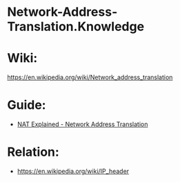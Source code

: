 # Network-Address-Translation.Knowledge
# Wiki:
https://en.wikipedia.org/wiki/Network_address_translation

# Guide:
- [NAT Explained - Network Address Translation](https://youtu.be/FTUV0t6JaDA)

# Relation:
- https://en.wikipedia.org/wiki/IP_header

